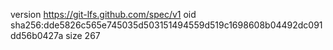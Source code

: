 version https://git-lfs.github.com/spec/v1
oid sha256:dde5826c565e745035d503151494559d519c1698608b04492dc091dd56b0427a
size 267
